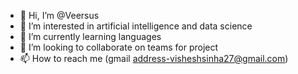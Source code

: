 - 👋 Hi, I’m @Veersus
- 👀 I’m interested in artificial intelligence and data science
- 🌱 I’m currently learning languages
- 💞️ I’m looking to collaborate on teams for project
- 📫 How to reach me (gmail address-visheshsinha27@gmail.com)

<!---
Veersus/Veersus is a ✨ special ✨ repository because its `README.md` (this file) appears on your GitHub profile.
You can click the Preview link to take a look at your changes.
--->
